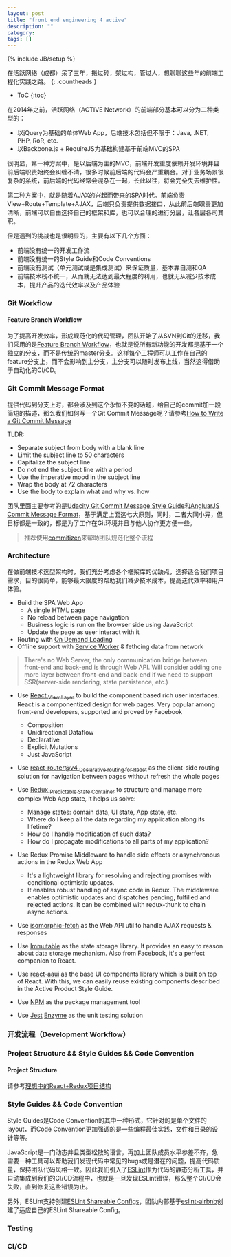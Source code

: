 ```yaml
---
layout: post
title: "front end engineering 4 active"
description: ""
category: 
tags: []
---
```

{% include JB/setup %}

在活跃网络（成都）呆了三年，搬过砖，架过构，管过人，想聊聊这些年的前端工程化实践之路。
{: .countheads }

* ToC
{:toc}

在2014年之前，活跃网络（ACTIVE Network）的前端部分基本可以分为二种类型的：

- 以jQuery为基础的单体Web App，后端技术包括但不限于：Java, .NET, PHP, RoR, etc.
- 以Backbone.js + RequireJS为基础构建基于前端MVC的SPA

很明显，第一种方案中，是以后端为主的MVC，前端开发重度依赖开发环境并且前后端职责始终会纠缠不清，很多时候前后端的代码会严重耦合。对于业务场景很复杂的系统，前后端的代码经常会混杂在一起，长此以往，将会完全失去维护性。

第二种方案中，就是随着AJAX的兴起而带来的SPA时代。前端负责View+Route+Template+AJAX，后端只负责提供数据接口，从此前后端职责更加清晰，前端可以自由选择自己的框架和库，也可以合理的进行分层，让各层各司其职。

但是遇到的挑战也是很明显的，主要有以下几个方面：

- 前端没有统一的开发工作流
- 前端没有统一的Style Guide和Code Conventions
- 前端没有测试（单元测试或是集成测试）来保证质量，基本靠自测和QA
- 前端技术栈不统一，从而就无法达到最大程度的利用，也就无从减少技术成本，提升产品的迭代效率以及产品体验

### Git Workflow

#### Feature Branch Workflow

为了提高开发效率，形成规范化的代码管理，团队开始了从SVN到Git的迁移，我们采用的是[Feature Branch Workflow](https://www.atlassian.com/git/tutorials/comparing-workflows#feature-branch-workflow)，也就是说所有新功能的开发都是基于一个独立的分支，而不是传统的master分支。这样每个工程师可以工作在自己的feature分支上，而不会影响到主分支，主分支可以随时发布上线，当然这得借助于自动化的CI/CD。

### Git Commit Message Format

提供代码到分支上时，都会涉及到这个永恒不变的话题，给自己的commit加一段简短的描述，那么我们如何写一个Git Commit Message呢？请参考[How to Write a Git Commit Message](https://chris.beams.io/posts/git-commit/)

TLDR:

- Separate subject from body with a blank line
- Limit the subject line to 50 characters
- Capitalize the subject line
- Do not end the subject line with a period
- Use the imperative mood in the subject line
- Wrap the body at 72 characters
- Use the body to explain what and why vs. how

团队里面主要参考的是[Udacity Git Commit Message Style Guide](https://udacity.github.io/git-styleguide/)和[AngluarJS Commit Message Format](https://github.com/angular/angular.js/blob/master/CONTRIBUTING.md#commit-message-format)，基于满足上面这七大原则，同时，二者大同小异，但目标都是一致的，都是为了工作在Git环境并且与他人协作更方便一些。

> 推荐使用[commitizen](https://github.com/commitizen/cz-cli)来帮助团队规范化整个流程

### Architecture

在做前端技术选型架构时，我们充分考虑各个框架库的优缺点，选择适合我们项目需求，目的很简单，能够最大限度的帮助我们减少技术成本，提高迭代效率和用户体验。

- Build the SPA Web App
  - A single HTML page
  - No reload between page navigation
  - Business logic is run on the browser side using JavaScript
  - Update the page as user interact with it
- Routing with [On Demand Loading](https://webpack.js.org/guides/code-splitting/#dynamic-imports)
- Offline support with [Service Worker](https://github.com/GoogleChrome/sw-precache) & fethcing data from network

> There's no Web Server, the only communication bridge between front-end and back-end is through Web API. Will consider adding one more layer between front-end and back-end if we need to support SSR(server-side rendering, state persistence, etc.)

- Use [React <sub>View Layer</sub>](https://github.com/facebook/react) to build the component based rich user interfaces. React is a componentized design for web pages. Very popular among front-end developers, supported and proved by Facebook
  - Composition
  - Unidirectional Dataflow
  - Declarative
  - Explicit Mutations
  - Just JavaScript

- Use [react-router@v4 <sub>Declarative routing for React</sub>](https://github.com/ReactTraining/react-router) as the client-side routing solution for navigation between pages without refresh the whole pages

- Use [Redux <sub>Predictable State Container</sub>](http://redux.js.org/) to structure and manage more complex Web App state, it helps us solve:
  - Manage states: domain data, UI state, App state, etc.
  - Where do I keep all the data regarding my application along its lifetime?
  - How do I handle modification of such data?
  - How do I propagate modifications to all parts of my application?

- Use Redux Promise Middleware to handle side effects or asynchronous actions in the Redux Web App
  - It's a lightweight library for resolving and rejecting promises with conditional optimistic updates.
  - It enables robust handling of async code in Redux. The middleware enables optimistic updates and dispatches pending, fulfilled and rejected actions. It can be combined with redux-thunk to chain async actions.

- Use [isomorphic-fetch](https://github.com/matthew-andrews/isomorphic-fetch) as the Web API util to handle AJAX requests & responses

- Use [Immutable](https://facebook.github.io/immutable-js/) as the state storage library. It provides an easy to reason about data storage mechanism. Also from Facebook, it's a perfect companion to React.

- Use [react-aaui](http://fee) as the base UI components library which is built on top of React. With this, we can easily reuse existing components described in the Active Product Style Guide.

- Use [NPM](https://www.npmjs.com/) as the package management tool

- Use [Jest](https://facebook.github.io/jest/) [Enzyme](https://github.com/airbnb/enzyme) as the unit testing solution

### 开发流程（Development Workflow）

### Project Structure && Style Guides && Code Convention

#### Project Structure

请参考[理想中的React+Redux项目结构](http://starandtina.github.io/2017-06-04/ideal-react-redux-project-stucture)

### Style Guides && Code Convention

Style Guides是Code Convention的其中一种形式，它针对的是单个文件的layout，而Code Convention更加强调的是一些编程最佳实践，文件和目录的设计等等。

JavaScript是一门动态并且类型松散的语言，再加上团队成员水平参差不齐，急需要一种工具可以帮助我们发现代码中常见的bugs或是潜在的问题，提高代码质量，保持团队代码风格一致。因此我们引入了[ESLint](https://eslint.org/)作为代码的静态分析工具，并自动集成到我们的CI/CD流程中，也就是一旦发现ESLint错误，那么整个CI/CD会失败，直到修复这些错误为止。

另外，ESLint支持创建[ESLint Shareable Configs](https://eslint.org/docs/developer-guide/shareable-configs)，团队内部基于[eslint-airbnb](https://github.com/airbnb/javascript/tree/master/packages/eslint-config-airbnb)创建了适应自己的ESLint Shareable Config。

### Testing

### CI/CD 
